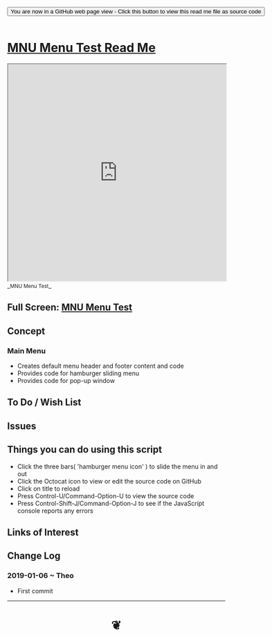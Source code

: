 
<span style=display:none; >[You are now in a GitHub source code view - click this link to view Read Me file as a web page]( https://pushme-pullyou.github.io/#tootoo13/cookbook-testing/mnu-menu/README.md "View file as a web page." ) </span>

<div><input type=button class = "btn btn-secondary btn-sm" onclick=window.location.href="https://github.com/pushme-pullyou/pushme-pullyou.github.io/blob/master/tootoo13/cookbook-testing/mnu-menu/README.md"
value="You are now in a GitHub web page view - Click this button to view this read me file as source code" ></div>

<br>

# [MNU Menu Test Read Me]( #tootoo13/cookbook-testing/mnu-menu/README.md )


<iframe src=https://pushme-pullyou.github.io/tootoo13/cookbook-testing/mnu-menu/tootoo13/cookbook-testing/mnu-menu.html width=100% height=500px >Iframes are not viewable in GitHub source code views</iframe>
_<small>MNU Menu Test</small>_

## Full Screen: [MNU Menu Test]( https://pushme-pullyou.github.io/tootoo13/cookbook-testing/mnu-menu/tootoo13/cookbook-testing/mnu-menu.html )


## Concept

### Main Menu
* Creates default menu header and footer content and code
* Provides code for hamburger sliding menu
* Provides code for pop-up window

## To Do / Wish List


## Issues


## Things you can do using this script

* Click the three bars( 'hamburger menu icon' ) to slide the menu in and out
* Click the Octocat icon to view or edit the source code on GitHub
* Click on title to reload
* Press Control-U/Command-Option-U to view the source code
* Press Control-Shift-J/Command-Option-J to see if the JavaScript console reports any errors


## Links of Interest



## Change Log

### 2019-01-06 ~ Theo

* First commit


***

# <center title="hello!" ><a href=javascript:window.scrollTo(0,0); style=text-decoration:none; > ❦ </a></center>

